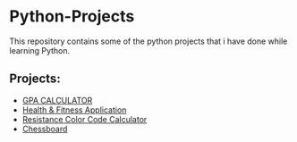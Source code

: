 # Python-Projects
This repository contains some of the python projects that i have done while learning Python.
## Projects:
- [GPA CALCULATOR](https://qm93jyljtzw4xdvldbi2cg-on.drv.tw/gpa%20calculator/)
- [Health & Fitness Application](https://qm93jyljtzw4xdvldbi2cg-on.drv.tw/Health%20Application/)
- [Resistance Color Code Calculator](https://qm93jyljtzw4xdvldbi2cg-on.drv.tw/resistance%20calculator/)
- [Chessboard](https://github.com/ffarhaaan/Python-Projects/blob/master/chessboard.ipynb)
